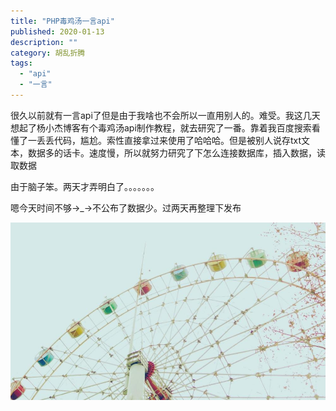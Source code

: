 ```yaml
---
title: "PHP毒鸡汤一言api"
published: 2020-01-13
description: ""
category: 胡乱折腾
tags: 
  - "api"
  - "一言"
---
```


很久以前就有一言api了但是由于我啥也不会所以一直用别人的。难受。我这几天想起了杨小杰博客有个毒鸡汤api制作教程，就去研究了一番。靠着我百度搜索看懂了一丢丢代码，尴尬。索性直接拿过来使用了哈哈哈。但是被别人说存txt文本，数据多的话卡。速度慢，所以就努力研究了下怎么连接数据库，插入数据，读取数据

由于脑子笨。两天才弄明白了。。。。。。。

嗯今天时间不够→\_→不公布了数据少。过两天再整理下发布

![](assets/1574818661410.jpg)
